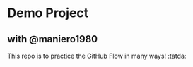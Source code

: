 # Demo Project

## with @maniero1980

This repo is to practice the GitHub Flow in many ways! :tatda:
